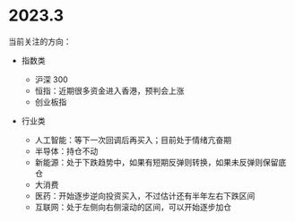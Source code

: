 # 2023.3

当前关注的方向：

- 指数类

  - 沪深 300
  - 恒指：近期很多资金进入香港，预判会上涨
  - 创业板指

- 行业类

  - 人工智能：等下一次回调后再买入；目前处于情绪亢奋期
  - 半导体：持仓不动
  - 新能源：处于下跌趋势中，如果有短期反弹则转换，如果未反弹则保留底仓
  - 大消费
  - 医药：开始逐步逆向投资买入，不过估计还有半年左右下跌区间
  - 互联网：处于左侧向右侧滚动的区间，可以开始逐步加仓
